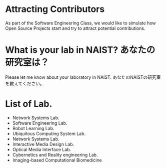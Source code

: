 # Attracting Contributors
As part of the Software Engineering Class, we would like to simulate how Open Source Projects start and try to attract potential contributions.

# What is your lab in NAIST? あなたの研究室は？
Please let me know about your laboratory in NAIST. あなたのNAISTの研究室を教えてください。

# List of Lab.
- Network Systems Lab.
- Software Engineering Lab.
- Robot Learning Lab.
- Ubiquitous Computing System Lab.
- Network Systems Lab.
- Interactive Media Design Lab.
- Optical Media Interface Lab.
- Cybernetics and Reality engineering Lab.
- Imaging-based Computational Biomedicine
